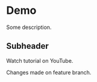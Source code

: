 # Demo

Some description.

## Subheader

Watch tutorial on YouTube.

Changes made on feature branch.
